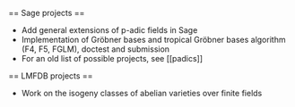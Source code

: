 == Sage projects ==

 * Add general extensions of p-adic fields in Sage
 * Implementation of Gröbner bases and tropical Gröbner bases algorithm (F4, F5, FGLM), doctest and submission
 * For an old list of possible projects, see [[padics]]

== LMFDB projects ==

 * Work on the isogeny classes of abelian varieties over finite fields

